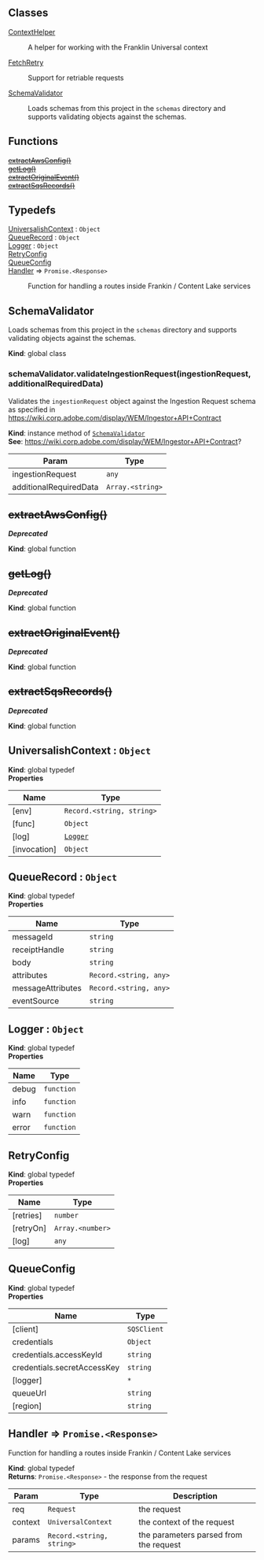 ## Classes

<dl>
<dt><a href="#ContextHelper">ContextHelper</a></dt>
<dd><p>A helper for working with the Franklin Universal context</p>
</dd>
<dt><a href="#FetchRetry">FetchRetry</a></dt>
<dd><p>Support for retriable requests</p>
</dd>
<dt><a href="#SchemaValidator">SchemaValidator</a></dt>
<dd><p>Loads schemas from this project in the <code>schemas</code> directory and supports validating
objects against the schemas.</p>
</dd>
</dl>

## Functions

<dl>
<dt><del><a href="#extractAwsConfig">extractAwsConfig()</a></del></dt>
<dd></dd>
<dt><del><a href="#getLog">getLog()</a></del></dt>
<dd></dd>
<dt><del><a href="#extractOriginalEvent">extractOriginalEvent()</a></del></dt>
<dd></dd>
<dt><del><a href="#extractSqsRecords">extractSqsRecords()</a></del></dt>
<dd></dd>
</dl>

## Typedefs

<dl>
<dt><a href="#UniversalishContext">UniversalishContext</a> : <code>Object</code></dt>
<dd></dd>
<dt><a href="#QueueRecord">QueueRecord</a> : <code>Object</code></dt>
<dd></dd>
<dt><a href="#Logger">Logger</a> : <code>Object</code></dt>
<dd></dd>
<dt><a href="#RetryConfig">RetryConfig</a></dt>
<dd></dd>
<dt><a href="#QueueConfig">QueueConfig</a></dt>
<dd></dd>
<dt><a href="#Handler">Handler</a> ⇒ <code>Promise.&lt;Response&gt;</code></dt>
<dd><p>Function for handling a routes inside Frankin / Content Lake services</p>
</dd>
</dl>

<a name="SchemaValidator"></a>

## SchemaValidator
Loads schemas from this project in the <code>schemas</code> directory and supports validating
objects against the schemas.

**Kind**: global class  
<a name="SchemaValidator+validateIngestionRequest"></a>

### schemaValidator.validateIngestionRequest(ingestionRequest, additionalRequiredData)
Validates the <code>ingestionRequest</code> object against the Ingestion Request schema
as specified in https://wiki.corp.adobe.com/display/WEM/Ingestor+API+Contract

**Kind**: instance method of [<code>SchemaValidator</code>](#SchemaValidator)  
**See**: https://wiki.corp.adobe.com/display/WEM/Ingestor+API+Contract?  

| Param | Type |
| --- | --- |
| ingestionRequest | <code>any</code> | 
| additionalRequiredData | <code>Array.&lt;string&gt;</code> | 

<a name="extractAwsConfig"></a>

## ~~extractAwsConfig()~~
***Deprecated***

**Kind**: global function  
<a name="getLog"></a>

## ~~getLog()~~
***Deprecated***

**Kind**: global function  
<a name="extractOriginalEvent"></a>

## ~~extractOriginalEvent()~~
***Deprecated***

**Kind**: global function  
<a name="extractSqsRecords"></a>

## ~~extractSqsRecords()~~
***Deprecated***

**Kind**: global function  
<a name="UniversalishContext"></a>

## UniversalishContext : <code>Object</code>
**Kind**: global typedef  
**Properties**

| Name | Type |
| --- | --- |
| [env] | <code>Record.&lt;string, string&gt;</code> | 
| [func] | <code>Object</code> | 
| [log] | [<code>Logger</code>](#Logger) | 
| [invocation] | <code>Object</code> | 

<a name="QueueRecord"></a>

## QueueRecord : <code>Object</code>
**Kind**: global typedef  
**Properties**

| Name | Type |
| --- | --- |
| messageId | <code>string</code> | 
| receiptHandle | <code>string</code> | 
| body | <code>string</code> | 
| attributes | <code>Record.&lt;string, any&gt;</code> | 
| messageAttributes | <code>Record.&lt;string, any&gt;</code> | 
| eventSource | <code>string</code> | 

<a name="Logger"></a>

## Logger : <code>Object</code>
**Kind**: global typedef  
**Properties**

| Name | Type |
| --- | --- |
| debug | <code>function</code> | 
| info | <code>function</code> | 
| warn | <code>function</code> | 
| error | <code>function</code> | 

<a name="RetryConfig"></a>

## RetryConfig
**Kind**: global typedef  
**Properties**

| Name | Type |
| --- | --- |
| [retries] | <code>number</code> | 
| [retryOn] | <code>Array.&lt;number&gt;</code> | 
| [log] | <code>any</code> | 

<a name="QueueConfig"></a>

## QueueConfig
**Kind**: global typedef  
**Properties**

| Name | Type |
| --- | --- |
| [client] | <code>SQSClient</code> | 
| credentials | <code>Object</code> | 
| credentials.accessKeyId | <code>string</code> | 
| credentials.secretAccessKey | <code>string</code> | 
| [logger] | <code>\*</code> | 
| queueUrl | <code>string</code> | 
| [region] | <code>string</code> | 

<a name="Handler"></a>

## Handler ⇒ <code>Promise.&lt;Response&gt;</code>
Function for handling a routes inside Frankin / Content Lake services

**Kind**: global typedef  
**Returns**: <code>Promise.&lt;Response&gt;</code> - the response from the request  

| Param | Type | Description |
| --- | --- | --- |
| req | <code>Request</code> | the request |
| context | <code>UniversalContext</code> | the context of the request |
| params | <code>Record.&lt;string, string&gt;</code> | the parameters parsed from the request |

